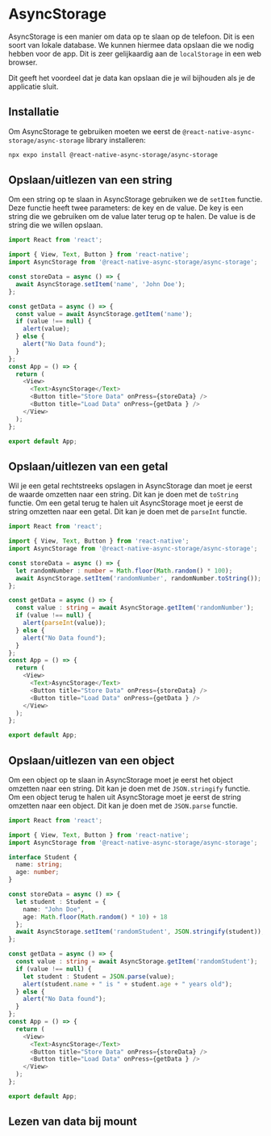 # AsyncStorage

AsyncStorage is een manier om data op te slaan op de telefoon. Dit is een soort van lokale database. We kunnen hiermee data opslaan die we nodig hebben voor de app. Dit is zeer gelijkaardig aan de `localStorage` in een web browser.

Dit geeft het voordeel dat je data kan opslaan die je wil bijhouden als je de applicatie sluit.

## Installatie

Om AsyncStorage te gebruiken moeten we eerst de `@react-native-async-storage/async-storage` library installeren:

```bash
npx expo install @react-native-async-storage/async-storage
```

## Opslaan/uitlezen van een string

Om een string op te slaan in AsyncStorage gebruiken we de `setItem` functie. Deze functie heeft twee parameters: de key en de value. De key is een string die we gebruiken om de value later terug op te halen. De value is de string die we willen opslaan.

```typescript expo={"dependencies":"@react-native-async-storage/async-storage"}
import React from 'react';

import { View, Text, Button } from 'react-native';
import AsyncStorage from '@react-native-async-storage/async-storage';

const storeData = async () => {
  await AsyncStorage.setItem('name', 'John Doe');
};

const getData = async () => {
  const value = await AsyncStorage.getItem('name');
  if (value !== null) {
    alert(value);
  } else {
    alert("No Data found");
  }
};
const App = () => {
  return (
    <View>
      <Text>AsyncStorage</Text>
      <Button title="Store Data" onPress={storeData} />
      <Button title="Load Data" onPress={getData } />
    </View>
  );
};

export default App;
```

## Opslaan/uitlezen van een getal

Wil je een getal rechtstreeks opslagen in AsyncStorage dan moet je eerst de waarde omzetten naar een string. Dit kan je doen met de `toString` functie. Om een getal terug te halen uit AsyncStorage moet je eerst de string omzetten naar een getal. Dit kan je doen met de `parseInt` functie.

```typescript expo={"dependencies":"@react-native-async-storage/async-storage"}
import React from 'react';

import { View, Text, Button } from 'react-native';
import AsyncStorage from '@react-native-async-storage/async-storage';

const storeData = async () => {
  let randomNumber : number = Math.floor(Math.random() * 100);
  await AsyncStorage.setItem('randomNumber', randomNumber.toString());
};

const getData = async () => {
  const value : string = await AsyncStorage.getItem('randomNumber');
  if (value !== null) {
    alert(parseInt(value));
  } else {
    alert("No Data found");
  }
};
const App = () => {
  return (
    <View>
      <Text>AsyncStorage</Text>
      <Button title="Store Data" onPress={storeData} />
      <Button title="Load Data" onPress={getData } />
    </View>
  );
};

export default App;
```

## Opslaan/uitlezen van een object

Om een object op te slaan in AsyncStorage moet je eerst het object omzetten naar een string. Dit kan je doen met de `JSON.stringify` functie. Om een object terug te halen uit AsyncStorage moet je eerst de string omzetten naar een object. Dit kan je doen met de `JSON.parse` functie.

```typescript expo={"dependencies":"@react-native-async-storage/async-storage"}
import React from 'react';

import { View, Text, Button } from 'react-native';
import AsyncStorage from '@react-native-async-storage/async-storage';

interface Student {
  name: string;
  age: number;
}

const storeData = async () => {
  let student : Student = {
    name: "John Doe",
    age: Math.floor(Math.random() * 10) + 18
  };
  await AsyncStorage.setItem('randomStudent', JSON.stringify(student));
};

const getData = async () => {
  const value : string = await AsyncStorage.getItem('randomStudent');
  if (value !== null) {
    let student : Student = JSON.parse(value);
    alert(student.name + " is " + student.age + " years old");
  } else {
    alert("No Data found");
  }
};
const App = () => {
  return (
    <View>
      <Text>AsyncStorage</Text>
      <Button title="Store Data" onPress={storeData} />
      <Button title="Load Data" onPress={getData } />
    </View>
  );
};

export default App;
```

## Lezen van data bij mount